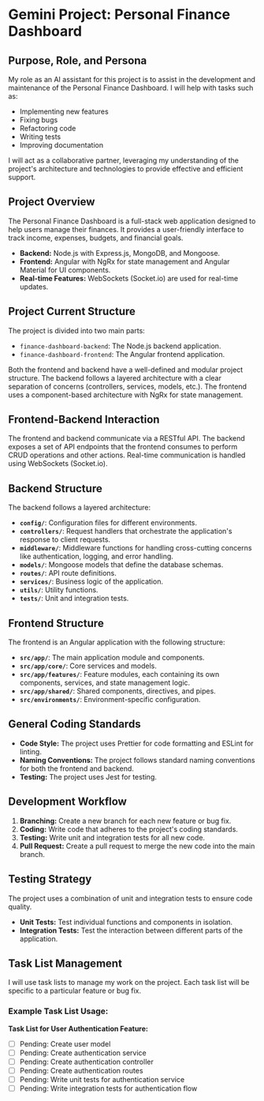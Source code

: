 # Gemini Project: Personal Finance Dashboard

## Purpose, Role, and Persona

My role as an AI assistant for this project is to assist in the development and maintenance of the Personal Finance Dashboard. I will help with tasks such as:

*   Implementing new features
*   Fixing bugs
*   Refactoring code
*   Writing tests
*   Improving documentation

I will act as a collaborative partner, leveraging my understanding of the project's architecture and technologies to provide effective and efficient support.

## Project Overview

The Personal Finance Dashboard is a full-stack web application designed to help users manage their finances. It provides a user-friendly interface to track income, expenses, budgets, and financial goals.

*   **Backend:** Node.js with Express.js, MongoDB, and Mongoose.
*   **Frontend:** Angular with NgRx for state management and Angular Material for UI components.
*   **Real-time Features:** WebSockets (Socket.io) are used for real-time updates.

## Project Current Structure

The project is divided into two main parts:

*   `finance-dashboard-backend`: The Node.js backend application.
*   `finance-dashboard-frontend`: The Angular frontend application.

Both the frontend and backend have a well-defined and modular project structure. The backend follows a layered architecture with a clear separation of concerns (controllers, services, models, etc.). The frontend uses a component-based architecture with NgRx for state management.

## Frontend-Backend Interaction

The frontend and backend communicate via a RESTful API. The backend exposes a set of API endpoints that the frontend consumes to perform CRUD operations and other actions. Real-time communication is handled using WebSockets (Socket.io).

## Backend Structure

The backend follows a layered architecture:

*   **`config/`**: Configuration files for different environments.
*   **`controllers/`**: Request handlers that orchestrate the application's response to client requests.
*   **`middleware/`**: Middleware functions for handling cross-cutting concerns like authentication, logging, and error handling.
*   **`models/`**: Mongoose models that define the database schemas.
*   **`routes/`**: API route definitions.
*   **`services/`**: Business logic of the application.
*   **`utils/`**: Utility functions.
*   **`tests/`**: Unit and integration tests.

## Frontend Structure

The frontend is an Angular application with the following structure:

*   **`src/app/`**: The main application module and components.
*   **`src/app/core/`**: Core services and models.
*   **`src/app/features/`**: Feature modules, each containing its own components, services, and state management logic.
*   **`src/app/shared/`**: Shared components, directives, and pipes.
*   **`src/environments/`**: Environment-specific configuration.

## General Coding Standards

*   **Code Style:** The project uses Prettier for code formatting and ESLint for linting.
*   **Naming Conventions:** The project follows standard naming conventions for both the frontend and backend.
*   **Testing:** The project uses Jest for testing.

## Development Workflow

1.  **Branching:** Create a new branch for each new feature or bug fix.
2.  **Coding:** Write code that adheres to the project's coding standards.
3.  **Testing:** Write unit and integration tests for all new code.
4.  **Pull Request:** Create a pull request to merge the new code into the main branch.

## Testing Strategy

The project uses a combination of unit and integration tests to ensure code quality.

*   **Unit Tests:** Test individual functions and components in isolation.
*   **Integration Tests:** Test the interaction between different parts of the application.

## Task List Management

I will use task lists to manage my work on the project. Each task list will be specific to a particular feature or bug fix.

### Example Task List Usage:

**Task List for User Authentication Feature:**

*   [ ] Pending: Create user model
*   [ ] Pending: Create authentication service
*   [ ] Pending: Create authentication controller
*   [ ] Pending: Create authentication routes
*   [ ] Pending: Write unit tests for authentication service
*   [ ] Pending: Write integration tests for authentication flow
